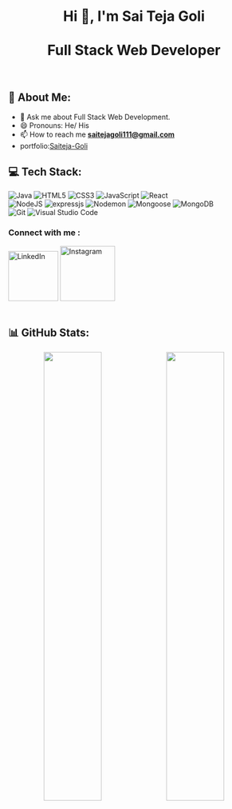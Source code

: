 <h1 align="center">Hi <g-emoji class="g-emoji" alias="wave" fallback-src="https://github.githubassets.com/images/icons/emoji/unicode/1f44b.png">👋</g-emoji>,  I'm Sai Teja Goli 
<br><br> Full Stack Web Developer</h1>
<br>

## 💫 About Me:
- 💬 Ask me about Full Stack Web Development.
- 😄 Pronouns: He/ His
- 📫 How to reach me **saitejagoli111@gmail.com**
- portfolio:[Saiteja-Goli](https://saiteja-goli.github.io/)

## 💻 Tech Stack:

![Java](https://img.shields.io/badge/java-%23ED8B00.svg?style=for-the-badge&logo=java&logoColor=white)
![HTML5](https://img.shields.io/badge/html5-%23E34F26.svg?style=for-the-badge&logo=html5&logoColor=white)
![CSS3](https://img.shields.io/badge/css3-%231572B6.svg?style=for-the-badge&logo=css3&logoColor=white)
![JavaScript](https://img.shields.io/badge/javascript-%23323330.svg?style=for-the-badge&logo=javascript&logoColor=%23F7DF1E)
![React](https://img.shields.io/badge/react-%2320232a.svg?style=for-the-badge&logo=react&logoColor=%2361DAFB) <br>
![NodeJS](https://img.shields.io/badge/node.js-6DA55F?style=for-the-badge&logo=node.js&logoColor=white)
![expressjs](https://img.shields.io/badge/Express.js-%23323330.svg?style=for-the-badge&logo=express&logoColor=white)
![Nodemon](https://img.shields.io/badge/Nodemon-76D04B.svg?style=for-the-badge&logo=Nodemon&logoColor=white)
![Mongoose](https://img.shields.io/badge/Mongoose-FB1911.svg?style=for-the-badge&logoColor=white)
![MongoDB](https://img.shields.io/badge/MongoDB-%234ea94b.svg?style=for-the-badge&logo=mongodb&logoColor=white)<br>
![Git](https://img.shields.io/badge/git-%23F05033.svg?style=for-the-badge&logo=git&logoColor=white)
![Visual Studio Code](https://img.shields.io/badge/Visual%20Studio%20Code-0078d7.svg?style=for-the-badge&logo=visual-studio-code&logoColor=white)



### Connect with me :
<a href="https://linkedin.com/in/saiteja-goli-7655a0201" target="_blank"><img src="https://img.shields.io/badge/LinkedIn-%230077B5.svg?&style=flat-square&logo=linkedin&logoColor=white" alt="LinkedIn" width="100px"></a>
<a href="https://www.instagram.com/sai_tej_0407" target="_blank"><img src="https://img.shields.io/badge/Instagram-%23E4405F.svg?&style=flat-square&logo=instagram&logoColor=white" alt="Instagram" width="110px"></a>
<br>
<br>

## 📊 GitHub Stats:
<p align="center">
<!-- <img width="48%" src="https://github-readme-stats.vercel.app/api?username=Saiteja-Goli&count_private=true&show_icons=true&theme=tokyonight"/> -->
<img width="48%" src="https://github-readme-stats.vercel.app/api?username=Saiteja-Goli&show_icons=true&locale=en&theme=radical"/>

<img width="48%" src="https://github-readme-streak-stats.herokuapp.com/?user=Saiteja-Goli&theme=tokyonight"/>
</p></br>
